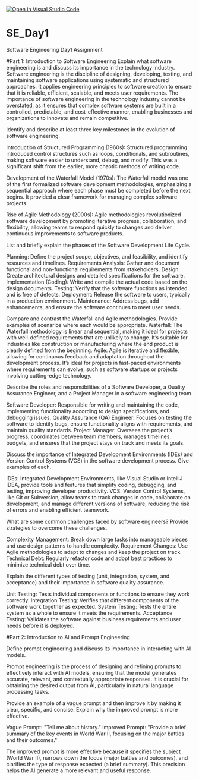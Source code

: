 [![Open in Visual Studio Code](https://classroom.github.com/assets/open-in-vscode-2e0aaae1b6195c2367325f4f02e2d04e9abb55f0b24a779b69b11b9e10269abc.svg)](https://classroom.github.com/online_ide?assignment_repo_id=15565085&assignment_repo_type=AssignmentRepo)
# SE_Day1
Software Engineering Day1 Assignment

#Part 1: Introduction to Software Engineering
Explain what software engineering is and discuss its importance in the technology industry.
Software engineering is the discipline of designing, developing, testing, and maintaining software applications using systematic and structured approaches. It applies engineering principles to software creation to ensure that it is reliable, efficient, scalable, and meets user requirements. The importance of software engineering in the technology industry cannot be overstated, as it ensures that complex software systems are built in a controlled, predictable, and cost-effective manner, enabling businesses and organizations to innovate and remain competitive.

Identify and describe at least three key milestones in the evolution of software engineering.

Introduction of Structured Programming (1960s): Structured programming introduced control structures such as loops, conditionals, and subroutines, making software easier to understand, debug, and modify. This was a significant shift from the earlier, more chaotic methods of writing code.

Development of the Waterfall Model (1970s): The Waterfall model was one of the first formalized software development methodologies, emphasizing a sequential approach where each phase must be completed before the next begins. It provided a clear framework for managing complex software projects.

Rise of Agile Methodology (2000s): Agile methodologies revolutionized software development by promoting iterative progress, collaboration, and flexibility, allowing teams to respond quickly to changes and deliver continuous improvements to software products.

List and briefly explain the phases of the Software Development Life Cycle.

Planning: Define the project scope, objectives, and feasibility, and identify resources and timelines.
Requirements Analysis: Gather and document functional and non-functional requirements from stakeholders.
Design: Create architectural designs and detailed specifications for the software.
Implementation (Coding): Write and compile the actual code based on the design documents.
Testing: Verify that the software functions as intended and is free of defects.
Deployment: Release the software to users, typically in a production environment.
Maintenance: Address bugs, add enhancements, and ensure the software continues to meet user needs.

Compare and contrast the Waterfall and Agile methodologies. Provide examples of scenarios where each would be appropriate.
Waterfall: The Waterfall methodology is linear and sequential, making it ideal for projects with well-defined requirements that are unlikely to change. It’s suitable for industries like construction or manufacturing where the end product is clearly defined from the beginning.
Agile: Agile is iterative and flexible, allowing for continuous feedback and adaptation throughout the development process. It’s ideal for projects in fast-paced environments where requirements can evolve, such as software startups or projects involving cutting-edge technology.

Describe the roles and responsibilities of a Software Developer, a Quality Assurance Engineer, and a Project Manager in a software engineering team.

Software Developer: Responsible for writing and maintaining the code, implementing functionality according to design specifications, and debugging issues.
Quality Assurance (QA) Engineer: Focuses on testing the software to identify bugs, ensure functionality aligns with requirements, and maintain quality standards.
Project Manager: Oversees the project’s progress, coordinates between team members, manages timelines, budgets, and ensures that the project stays on track and meets its goals.

Discuss the importance of Integrated Development Environments (IDEs) and Version Control Systems (VCS) in the software development process. Give examples of each.

IDEs: Integrated Development Environments, like Visual Studio or IntelliJ IDEA, provide tools and features that simplify coding, debugging, and testing, improving developer productivity.
VCS: Version Control Systems, like Git or Subversion, allow teams to track changes in code, collaborate on development, and manage different versions of software, reducing the risk of errors and enabling efficient teamwork.

What are some common challenges faced by software engineers? Provide strategies to overcome these challenges.

Complexity Management: Break down large tasks into manageable pieces and use design patterns to handle complexity.
Requirement Changes: Use Agile methodologies to adapt to changes and keep the project on track.
Technical Debt: Regularly refactor code and adopt best practices to minimize technical debt over time.

Explain the different types of testing (unit, integration, system, and acceptance) and their importance in software quality assurance.

Unit Testing: Tests individual components or functions to ensure they work correctly.
Integration Testing: Verifies that different components of the software work together as expected.
System Testing: Tests the entire system as a whole to ensure it meets the requirements.
Acceptance Testing: Validates the software against business requirements and user needs before it is deployed.

#Part 2: Introduction to AI and Prompt Engineering

Define prompt engineering and discuss its importance in interacting with AI models.

Prompt engineering is the process of designing and refining prompts to effectively interact with AI models, ensuring that the model generates accurate, relevant, and contextually appropriate responses. It is crucial for obtaining the desired output from AI, particularly in natural language processing tasks.

Provide an example of a vague prompt and then improve it by making it clear, specific, and concise. Explain why the improved prompt is more effective.

Vague Prompt: "Tell me about history."
Improved Prompt: "Provide a brief summary of the key events in World War II, focusing on the major battles and their outcomes."

The improved prompt is more effective because it specifies the subject (World War II), narrows down the focus (major battles and outcomes), and clarifies the type of response expected (a brief summary). This precision helps the AI generate a more relevant and useful response.
